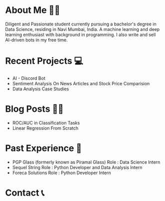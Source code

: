   
<h1>About Me 🤚🏼</h1>
Diligent and Passionate student currently pursuing
a bachelor's degree in Data Science, residing in 
Navi Mumbai, India. A machine learning and deep learning enthusiast
with background in programming. I also write and
sell AI-driven bots in my free time. 

<h1>Recent Projects 💻</h1>
<ul>
  <li> AI - Discord Bot </li>
  <li> Sentiment Analysis On News Articles and Stock Price Comparision</li>
  <li> Data Analysis Case Studies</li>
</ul>

<h1>Blog Posts ✍🏼</h1>
<ul>
  <li> ROC/AUC in Classification Tasks</li>
  <li> Linear Regression From Scratch</li>
</ul>

<h1>Past Experience 🔁</h1>
<ul>
  <li> PGP Glass (formerly known as Piramal Glass) Role : Data Science Intern</li>
  <li> Sequel String Role : Python Developer and Data Analysis Intern</li>
  <li> Foreca Solutions Role : Python Developer Intern</li>
</ul>


<h1>Contact 📞</h1>
